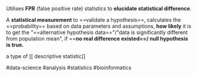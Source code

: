 Utilises **FPR** (false positive rate) statistics to **elucidate statistical difference**.

A **statistical measurement** to ==validate a hypothesis==, calculates the ==probability== based on data parameters and assumptions, **how likely** it is to get the "==alternative hypothesis data=="/"data is significantly different from population mean", if ==**no real difference existed==/ null hypothesis is true.**

a type of [[ descriptive statistic]]

#data-science #analysis #statistics #bioinformatics 